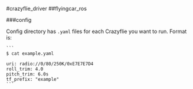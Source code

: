 #crazyflie_driver
##flyingcar_ros

###config

Config directory has `.yaml` files for each Crazyflie you want to run. Format is:

	```
	$ cat example.yaml
	
	uri: radio://0/80/250K/0xE7E7E7D4
	roll_trim: 4.0
	pitch_trim: 6.0s
	tf_prefix: "example"
	```